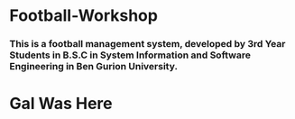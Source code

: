 # Football-Workshop


### This is a football management system, developed by 3rd Year Students in B.S.C in System Information and Software Engineering in Ben Gurion University.
# Gal Was Here